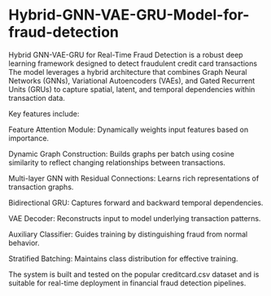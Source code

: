 # Hybrid-GNN-VAE-GRU-Model-for-fraud-detection
Hybrid GNN-VAE-GRU for Real-Time Fraud Detection is a robust  deep learning framework designed to detect fraudulent credit card transactions
The model leverages a hybrid architecture that combines Graph Neural Networks (GNNs), Variational Autoencoders (VAEs), and Gated Recurrent Units (GRUs) to capture spatial, latent, and temporal dependencies within transaction data.

Key features include:

Feature Attention Module: Dynamically weights input features based on importance.

Dynamic Graph Construction: Builds graphs per batch using cosine similarity to reflect changing relationships between transactions.

Multi-layer GNN with Residual Connections: Learns rich representations of transaction graphs.

Bidirectional GRU: Captures forward and backward temporal dependencies.

VAE Decoder: Reconstructs input to model underlying transaction patterns.

Auxiliary Classifier: Guides training by distinguishing fraud from normal behavior.

Stratified Batching: Maintains class distribution for effective training.

The system is built and tested on the popular creditcard.csv dataset and is suitable for real-time deployment in financial fraud detection pipelines.

